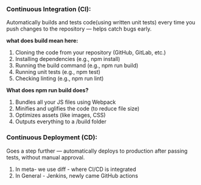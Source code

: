 ### Continuous Integration (CI):
Automatically builds and tests code(using written unit tests) every time you push changes to the repository — helps catch bugs early.

**what does build mean here:**
1. Cloning the code from your repository (GitHub, GitLab, etc.)
2. Installing dependencies (e.g., npm install)
3. Running the build command (e.g., npm run build)
4. Running unit tests (e.g., npm test)
5. Checking linting (e.g., npm run lint)

**What does npm run build does?**
1. Bundles all your JS files using Webpack
2. Minifies and uglifies the code (to reduce file size)
3. Optimizes assets (like images, CSS)
4. Outputs everything to a /build folder

### Continuous Deployment (CD):
Goes a step further — automatically deploys to production after passing tests, without manual approval.

1. In meta- we use diff - where CI/CD is integrated
2. In General - Jenkins, newly came GitHub actions
